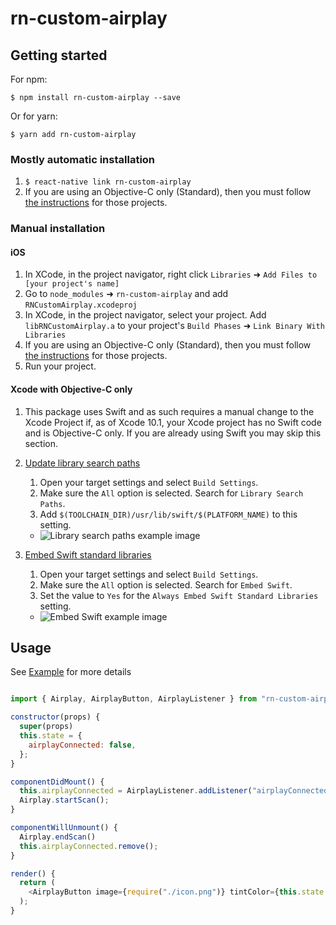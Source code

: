 
# rn-custom-airplay

## Getting started

For npm:

`$ npm install rn-custom-airplay --save`

Or for yarn:

`$ yarn add rn-custom-airplay`

### Mostly automatic installation

1. `$ react-native link rn-custom-airplay`
2. If you are using an Objective-C only (Standard), then you must follow [the instructions](#xcode-with-objective-c-only) for those projects.

### Manual installation


#### iOS

1. In XCode, in the project navigator, right click `Libraries` ➜ `Add Files to [your project's name]`
2. Go to `node_modules` ➜ `rn-custom-airplay` and add `RNCustomAirplay.xcodeproj`
3. In XCode, in the project navigator, select your project. Add `libRNCustomAirplay.a` to your project's `Build Phases` ➜ `Link Binary With Libraries`
4. If you are using an Objective-C only (Standard), then you must follow [the instructions](#xcode-with-objective-c-only) for those projects.
5. Run your project.


#### Xcode with Objective-C only

1. This package uses Swift and as such requires a manual change to the Xcode Project if, as of Xcode 10.1, your Xcode project has no Swift code and is Objective-C only. If you are already using Swift you may skip this section. 

1. [Update library search paths](https://stackoverflow.com/a/53101587)
    1. Open your target settings and select `Build Settings`.
    2. Make sure the `All` option is selected. Search for `Library Search Paths`.
    3. Add `$(TOOLCHAIN_DIR)/usr/lib/swift/$(PLATFORM_NAME)` to this setting.
    * ![Library search paths example image](https://raw.githubusercontent.com/verypossible/rn-custom-airplay/master/images/library-example.png)
2. [Embed Swift standard libraries](https://stackoverflow.com/a/39558803)
    1. Open your target settings and select `Build Settings`.
    2. Make sure the `All` option is selected. Search for `Embed Swift`.
    3. Set the value to `Yes` for the `Always Embed Swift Standard Libraries` setting.
    * ![Embed Swift example image](https://raw.githubusercontent.com/verypossible/rn-custom-airplay/master/images/embed-swift-example.png)

## Usage
See [Example](https://github.com/verypossible/rn-custom-airplay/blob/master/Example) for more details
```javascript

import { Airplay, AirplayButton, AirplayListener } from "rn-custom-airplay";

constructor(props) {
  super(props)
  this.state = {
    airplayConnected: false,
  };
}

componentDidMount() {
  this.airplayConnected = AirplayListener.addListener("airplayConnected", devices => this.setState({airplayConnected: devices.connected}));
  Airplay.startScan();
}

componentWillUnmount() {
  Airplay.endScan()
  this.airplayConnected.remove();
}

render() {
  return (
    <AirplayButton image={require("./icon.png")} tintColor={this.state.airplayConnected ? "#29dfee" : "#d3d3d3"} style={{marginTop: 100}} />
  );
}
```

